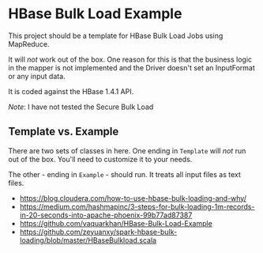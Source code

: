 # HBase Bulk Load Example

This project should be a template for HBase Bulk Load Jobs using MapReduce.

It will _not_ work out of the box. One reason for this is that the business logic in the mapper is not implemented and the Driver doesn't set an InputFormat or any input data.

It is coded against the HBase 1.4.1 API.

*Note*: I have not tested the Secure Bulk Load 

## Template vs. Example

There are two sets of classes in here. One ending in `Template` will _not_ run out of the box. You'll need to customize it to your needs.

The other - ending in `Example` - should run. It treats all input files as text files.


- https://blog.cloudera.com/how-to-use-hbase-bulk-loading-and-why/
- https://medium.com/hashmapinc/3-steps-for-bulk-loading-1m-records-in-20-seconds-into-apache-phoenix-99b77ad87387
- https://github.com/vaquarkhan/HBase-Bulk-Load-Example
- https://github.com/zeyuanxy/spark-hbase-bulk-loading/blob/master/HBaseBulkload.scala
